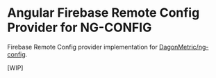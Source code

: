 # Angular Firebase Remote Config Provider for NG-CONFIG

Firebase Remote Config provider implementation for [DagonMetric/ng-config](https://github.com/DagonMetric/ng-config).

[WIP]
